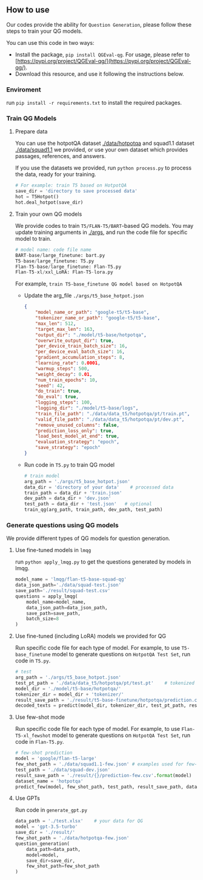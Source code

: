 ## How to use
Our codes provide the ability for  `Question Generation`, please follow these steps to train your QG models.

You can use this code in two ways:
- Install the package, `pip install QGEval-qg`. For usage, please refer to [https://pypi.org/project/QGEval-qg/](https://pypi.org/project/QGEval-qg/).
- Download this resource, and use it following the instructions below.

### Enviroment
run `pip install -r requirements.txt` to install the required packages.

### Train QG Models
1. Prepare data

    You can use the hotpotQA dataset [./data/hotpotqa](./data/hotpotqa/) and squad1.1 dataset [./data/squad1.1](./data/squad1.1/) we provided, or use your own dataset which provides passages, references, and answers.

    If you use the datasets we provided, run `python process.py` to process the data, ready for your training.
    ```python
    # For example: train T5 based on HotpotQA
    save_dir = 'directory to save processed data'
    hot = T5Hotpot()
    hot.deal_hotpot(save_dir)
    ```

2. Train your own QG models 

    We provide codes to train `T5/FLAN-T5/BART`-based QG models. You may update training arguments in [./args](./args/), and run the code file for specific model to train. 
    ```python
    # model name: code file name
    BART-base/large_finetune: bart.py
    T5-base/large_finetune: T5.py
    Flan-T5-base/large_finetune: Flan-T5.py
    Flan-T5-xl/xxl_LoRA: Flan-T5-lora.py
    ```
    For example, `train T5-base_finetune QG model based on HotpotQA`
    - Update the arg_file `./args/t5_base_hotpot.json`
        ```json
        {
            "model_name_or_path": "google-t5/t5-base",
            "tokenizer_name_or_path": "google-t5/t5-base",
            "max_len": 512,
            "target_max_len": 163,
            "output_dir": "./model/t5-base/hotpotqa",
            "overwrite_output_dir": true,
            "per_device_train_batch_size": 16,
            "per_device_eval_batch_size": 16,
            "gradient_accumulation_steps": 8,
            "learning_rate": 0.0001,
            "warmup_steps": 500,
            "weight_decay": 0.01,
            "num_train_epochs": 10,
            "seed": 42,
            "do_train": true,
            "do_eval": true,
            "logging_steps": 100,
            "logging_dir": "./model/t5-base/logs",
            "train_file_path": "./data/data_t5/hotpotqa/pt/train.pt",
            "valid_file_path": "./data/data_t5/hotpotqa/pt/dev.pt",
            "remove_unused_columns": false,
            "prediction_loss_only": true,
            "load_best_model_at_end": true,
            "evaluation_strategy": "epoch",
            "save_strategy": "epoch"
        }
        ```

    - Run code in `T5.py` to train QG model
        ```python
        # train model
        arg_path = './args/t5_base_hotpot.json'
        data_dir = 'directory of your data'    # processed data
        train_path = data_dir + 'train.json'
        dev_path = data_dir + 'dev.json'
        test_path = data_dir + 'test.json'   # optional
        train_qg(arg_path, train_path, dev_path, test_path)
        ```

### Generate questions using QG models
We provide different types of QG models for question generation.

1. Use fine-tuned models in `lmqg`

    run `python apply_lmqg.py` to get the questions generated by models in lmqg.
    ```python
    model_name = 'lmqg/flan-t5-base-squad-qg'
    data_json_path='./data/squad-test.json'
    save_path='./result/squad-test.csv'
    questions = apply_lmqg(
        model_name=model_name,
        data_json_path=data_json_path,
        save_path=save_path,
        batch_size=8
    )
    ```

2. Use fine-tuned (including LoRA) models we provided for QG

    Run specific code file for each type of model. For example, to use `T5-base_finetune` model to generate questions on `HotpotQA Test Set`, run code in `T5.py`.
    ```python
    # test
    arg_path = './args/t5_base_hotpot.json'
    test_pt_path = './data/data_t5/hotpotqa/pt/test.pt'    # tokenized test data
    model_dir = './model/t5-base/hotpotqa/'
    tokenizer_dir = model_dir + 'tokenizer/'
    result_save_path = './result/t5-base-finetune/hotpotqa/prediction.csv'
    decoded_texts = predict(model_dir, tokenizer_dir, test_pt_path, result_save_path)
    ```

3. Use few-shot mode
    
    Run specific code file for each type of model. For example, to use `Flan-T5-xl_fewshot` model to generate questions on `HotpotQA Test Set`, run code in `Flan-T5.py`.
    ```python
    # few-shot prediction
    model = 'google/flan-t5-large'
    few_shot_path = './data/squad1.1-few.json' # examples used for few-shot learning
    test_path = './data/squad-dev.json'
    result_save_path = './result/{}/prediction-few.csv'.format(model)
    dataset_name = 'hotpotqa'
    predict_few(model, few_shot_path, test_path, result_save_path, dataset_name)
    ```

4. Use GPTs

    Run code in `generate_gpt.py`
    ```python
    data_path = './test.xlsx'    # your data for QG
    model = 'gpt-3.5-turbo'
    save_dir = './result/'
    few_shot_path = './data/hotpotqa-few.json'
    question_generation(
        data_path=data_path,
        model=model,
        save_dir=save_dir,
        few_shot_path=few_shot_path
    )
    ```